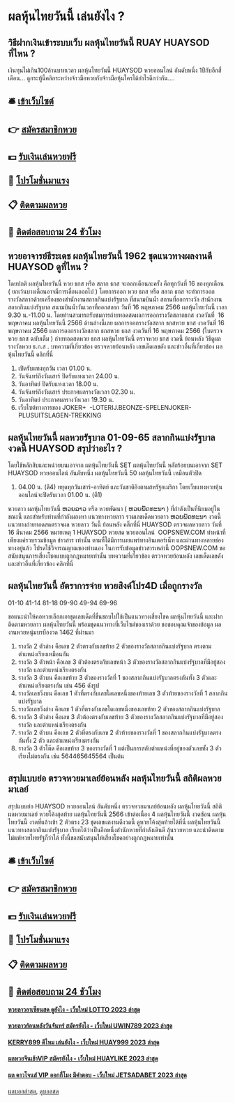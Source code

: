 # ผลหุ้นไทยวันนี้ เล่นยังไง ?
## วิธีฝากเงินเข้าระบบเว็บ ผลหุ้นไทยวันนี้ RUAY HUAYSOD ที่ไหน ?
เงินทุนไม่เกิน100ล้านบาทเวลา ผลหุ้นไทยวันนี้ HUAYSOD หวยออนไลน์ อันดับหนึ่ง 1ปีกับอีกสี่เดือน...
ดูกระทู้นี้คลิกระหว่างจ้าวมือหวยกับจ้าวมือหุ้นใครได้กำไรดีกว่ากัน....

## 🛎 [เข้าเว็บไซต์](https://bit.ly/3BG5bNw)
## 👉 [สมัครสมาชิกหวย](https://bit.ly/3BG5bNw)
## 💵 [รับเงินเล่นหวยฟรี](https://bit.ly/3C3mvgS)
## 👑 [โปรโมชั่นมาแรง](https://bit.ly/3C3mvgS)
## 📋 [ติดตามผลหวย](https://bit.ly/3C3mvgS)
## 📱 [ติดต่อสอบถาม 24 ชัวโมง](https://bit.ly/3C3mvgS)

## หวยอาจารย์ธีระเดช ผลหุ้นไทยวันนี้ 1962 ชุดแนวทางผลงานดี HUAYSOD ดูที่ไหน ?
โดยปกติ ผลหุ้นไทยวันนี้ หวย ธกส หรือ สลาก ธกส จะออกเดือนละครั้ง คือทุกวันที่ 16 ของทุกเดือน ( ยกเว้นบางเดือนอาจมีการเลื่อนออกไป ) โดยการออก หวย ธกส หรือ สลาก ธกส จะทำการออกรางวัลสลากด้วยเครื่องของสำนักงานสลากกินแบ่งรัฐบาล ที่สนามบินน้ำ
สถานที่ออกรางวัล สำนักงานสลากกินแบ่งรัฐบาล สนามบินน้ำวันเวลาที่ออกสลาก วันที่ 16 พฤษภาคม 2566 ผลหุ้นไทยวันนี้ เวลา 9.30 น.-11.00 น.
โดยท่านสามารถรับชมการถ่ายทอดสดผลการออกรางวัลสลากธกส งวดวันที่  16 พฤษภาคม ผลหุ้นไทยวันนี้ 2566 ด้านล่างนี้เลย
ผลการออกรางวัลสลาก ธกสหวย ธกส งวดวันที่ 16 พฤษภาคม 2566
ผลการออกรางวัลสลาก ธกสหวย ธกส งวดวันที่ 16 พฤษภาคม 2566 (ใบตรวจหวย ธกส ฉบับเต็ม )
 ถ่ายทอดสดหวย ธกส ผลหุ้นไทยวันนี้ ตรวจหวย ธกส งวดนี้ ย้อนหลัง 
วิธีดูผลรางวัลหวย ธ.ก.ส .
บทความที่เกี่ยวข้อง
ตรวจหวยย้อนหลัง เลขเด็ดเลขดัง และข่าวอื่นที่เกี่ยวข้อง ผลหุ้นไทยวันนี้ คลิกที่นี่
1. เปิดรับแทงทุกวัน เวลา 01.00 น.
2. วันจันทร์ถึงวันเสาร์ ปิดรับแทงเวลา 24.00 น.
3. วันอาทิตย์ ปิดรับแทงเวลา 18.00 น.
4. วันจันทร์ถึงวันเสาร์ ประกาศผลรางวัลเวลา 02.30 น.
5. วันอาทิตย์ ประกาศผลรางวัลเวลา 19.30 น.
6. เว็บไซต์ทางการของ JOKER+  -LOTERIJ.BEONZE-SPELENJOKER-PLUSUITSLAGEN-TREKKING

## ผลหุ้นไทยวันนี้ ผลหวยรัฐบาล 01-09-65 สลากกินแบ่งรัฐบาลงวดนี้ HUAYSOD สรุปว่าอะไร ?
โดยใช้หลักสิบและหน่วยบนเอาจาก ผลหุ้นไทยวันนี้ SET ผลหุ้นไทยวันนี้ หลักร้อยบนเอาจาก SET HUAYSOD หวยออนไลน์ อันดับหนึ่ง ผลหุ้นไทยวันนี้ 50 ผลหุ้นไทยวันนี้ เหมือนตัวปิด
1. 04.00 น. (ตี4) หยุดทุกวันเสาร์-อาทิตย์ และวันชาติอิงตามสหรัฐอเมริกา โดยเว็บแทงหวยหุ้นออนไลน์จะปิดรับเวลา 01.00 น. (ตี1)

หวยลาว ผลหุ้นไทยวันนี้ ຫວຍລາວ หรือ หวยพัฒนา ( ຫວຍພັດທະນາ ) ที่กำลังเป็นที่นิยมอยู่ในขณะนี้ และสำหรับท่านที่กำลังมองหา แนวทางหวยลาว รวมเลขเด็ดหวยลาว ຫວຍພັດທະນາ งวดนี้
 แนวทางถ่ายทอดสดตรวจผล หวยลาว วันนี้ ย้อนหลัง คลิ๊กที่นี่ HUAYSOD 
ตรวจผลหวยลาว วันที่ 16 มีนาคม 2566
หมายเหตุ 1 HUAYSOD หวยสด หวยออนไลน์  OOPSNEW.COM ทำหน้าที่เพียงแค่รวบรวมข้อมูล ข่าวสาร เท่านั้น ตามที่ได้มีการเผยแพร่ทางอินเตอร์เน็ท และผ่านทางหลายช่องทางอยู่แล้ว โปรดใช้วิจารณญาณของท่านเอง ในการรับข้อมูลข่าวสารเหล่านี้ OOPSNEW.COM ขอสนับสนุนการเสี่ยงโชคแบบถูกกฎหมายเท่านั้น
บทความที่เกี่ยวข้อง
ตรวจหวยย้อนหลัง เลขเด็ดเลขดัง และข่าวอื่นที่เกี่ยวข้อง คลิกที่นี่

## ผลหุ้นไทยวันนี้ อัตราการจ่าย หวยสิงค์โปร4D เมื่อถูกรางวัล
01-10
41-14
81-18
09-90
49-94
69-96

ขอแนะนำให้คอหวยเลือกเอาชุดเลขเด็ดที่ชื่นชอบไปใช้เป็นแนวทางเสี่ยงโชค ผลหุ้นไทยวันนี้ และฝากติดตามหวยลาว ผลหุ้นไทยวันนี้ พร้อมชุดแนวทางที่เว็บไซต์ของเราด้วย
ขอขอบคุณเจ้าของข้อมูล
ผลงานหวยหนุ่มบรบืองวด 1462 ที่ผ่านมา
1. รางวัล 2 ตัวล่าง คือเลข 2 ตัวตรงกับเลขท้าย 2 ตัวของรางวัลสลากกินแบ่งรัฐบาล ตรงตามตำแหน่งเรียงเหมือนกัน
2. รางวัล 3 ตัวหน้า คือเลข 3 ตัวต้องตรงกับเลขหน้า 3 ตัวของรางวัลสลากกินแบ่งรัฐบาลที่มีอยู่สองรางวัล และตำแหน่งเรียงตรงกัน
3. รางวัล 3 ตัวบน คือเลขท้าย 3 ตัวของรางวัลที่ 1 ของสลากกินแบ่งรัฐบาลตรงกันทั้ง 3 ตัวและตำแหน่งเรียงตรงกัน เช่น 456 ดังรูป
4. รางวัลเลขวิ่งบน คือเลข 1 ตัวที่ตรงกับเลขใดเลขหนึ่งของท้ายเลข 3 ตัวท้ายของรางวัลที่ 1 สลากกินแบ่งรัฐบาล
5. รางวัลเลขวิ่งล่าง คือเลข 1 ตัวที่ตรงกับเลขใดเลขหนึ่งของเลขท้าย 2 ตัวของสลากกินแบ่งรัฐบาล
6. รางวัล 3 ตัวล่าง คือเลข 3 ตัวต้องตรงกับเลขท้าย 3 ตัวของรางวัลสลากกินแบ่งรัฐบาลที่มีอยู่สองรางวัล และตำแหน่งเรียงตรงกัน
7. รางวัล 2 ตัวบน คือเลข 2 ตัวที่ตรงกับเลข 2 ตัวท้ายของรางวัลที่ 1 ของสลากกินแบ่งรัฐบาลตรงกันทั้ง 2 ตัว และตำแหน่งเรียงตรงกัน
8. รางวัล 3 ตัวโต๊ด คือเลขท้าย 3 ของรางวัลที่ 1 แต่เป็นการสลับตำแหน่งที่อยู่ของตัวเลขทั้ง 3 ตัว เรียงไม่ตรงกัน เช่น 564465645564 เป็นต้น

## สรุปแบบย่อ ตรวจหวยมาเลย์ย้อนหลัง ผลหุ้นไทยวันนี้ สถิติผลหวยมาเลย์
สรุปแบบย่อ HUAYSOD หวยออนไลน์ อันดับหนึ่ง ตรวจหวยมาเลย์ย้อนหลัง ผลหุ้นไทยวันนี้ สถิติผลหวยมาเลย์ หวยโค้งสุดท้าย ผลหุ้นไทยวันนี้ 2566 เข้าต่อเนื่อง 4 ผลหุ้นไทยวันนี้ งวดซ้อน ผลหุ้นไทยวันนี้ งวดที่แล้วเข้า 2 ตัวตรง 23 ชุดเลขผลงานดีงวดนี้ ดูหวยโค้งสุดท้ายได้ที่นี่ ผลหุ้นไทยวันนี้ แนวทางสลากกินแบ่งรัฐบาล เรียกได้ว่าเป็นอีกหนึ่งสำนักหวยที่กำลังเดินดี ลุ้นรวยหวย และน่าติดตามไม่แพ้หวยไทยรัฐก็ว่าได้ ทั้งนี้ขอสนับสนุนให้เสี่ยงโชคอย่างถูกกฎหมายเท่านั้น

## 🛎 [เข้าเว็บไซต์](https://bit.ly/3BG5bNw)
## 👉 [สมัครสมาชิกหวย](https://bit.ly/3BG5bNw)
## 💵 [รับเงินเล่นหวยฟรี](https://bit.ly/3C3mvgS)
## 👑 [โปรโมชั่นมาแรง](https://bit.ly/3C3mvgS)
## 📋 [ติดตามผลหวย](https://bit.ly/3C3mvgS)
## 📱 [ติดต่อสอบถาม 24 ชัวโมง](https://bit.ly/3C3mvgS)

#### [หวยลาวอาเซียนสด ดูยังไง - เว็บใหม่ LOTTO 2023 ล่าสุด](https://atom.io/themes/หวยลาวอาเซียนสด%20ดูยังไง%20-%20เว็บใหม่%20lotto%202023%20ล่าสุด)
#### [หวยลาวย้อนหลังวันจันทร์ สมัครยังไง - เว็บใหม่ UWIN789 2023 ล่าสุด](https://atom.io/themes/หวยลาวย้อนหลังวันจันทร์%20สมัครยังไง%20-%20เว็บใหม่%20uwin789%202023%20ล่าสุด)
#### [KERRY899 ดีไหม เล่นยังไง - เว็บใหม่ HUAY999 2023 ล่าสุด](https://atom.io/themes/kerry899%20ดีไหม%20เล่นยังไง%20-%20เว็บใหม่%20huay999%202023%20ล่าสุด)
#### [ผลหวยจีนเช้าVIP สมัครยังไง - เว็บใหม่ HUAYLIKE 2023 ล่าสุด](https://atom.io/themes/ผลหวยจีนเช้าvip%20สมัครยังไง%20-%20เว็บใหม่%20huaylike%202023%20ล่าสุด)
#### [ผล ดาวโจนส์ VIP ออกกี่โมง มีคำตอบ - เว็บใหม่ JETSADABET 2023 ล่าสุด](https://atom.io/themes/ผล%20ดาวโจนส์%20vip%20ออกกี่โมง%20มีคำตอบ%20-%20เว็บใหม่%20jetsadabet%202023%20ล่าสุด)

[ผลบอลล่าสุด](https://siamsport.tv "ผลบอลล่าสุด"), [ดูบอลสด](https://siamsport.tv/ดูบอลสด "ดูบอลสด")